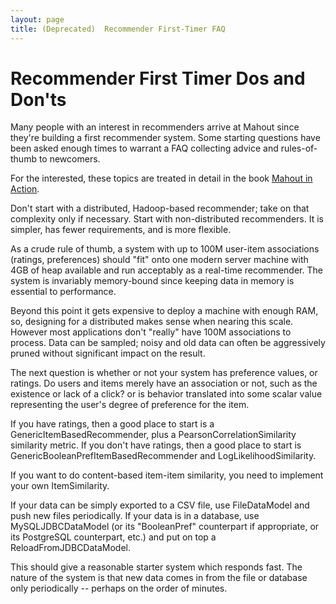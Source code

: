 ```yaml
---
layout: page
title: (Deprecated)  Recommender First-Timer FAQ
---
```


# Recommender First Timer Dos and Don'ts

Many people with an interest in recommenders arrive at Mahout since they're
building a first recommender system. Some starting questions have been
asked enough times to warrant a FAQ collecting advice and rules-of-thumb to
newcomers.

For the interested, these topics are treated in detail in the book [Mahout in Action](http://manning.com/owen/).

Don't start with a distributed, Hadoop-based recommender; take on that
complexity only if necessary. Start with non-distributed recommenders. It
is simpler, has fewer requirements, and is more flexible. 

As a crude rule of thumb, a system with up to 100M user-item associations
(ratings, preferences) should "fit" onto one modern server machine with 4GB
of heap available and run acceptably as a real-time recommender. The system
is invariably memory-bound since keeping data in memory is essential to
performance.

Beyond this point it gets expensive to deploy a machine with enough RAM,
so, designing for a distributed makes sense when nearing this scale.
However most applications don't "really" have 100M associations to process.
Data can be sampled; noisy and old data can often be aggressively pruned
without significant impact on the result.

The next question is whether or not your system has preference values, or
ratings. Do users and items merely have an association or not, such as the
existence or lack of a click? or is behavior translated into some scalar
value representing the user's degree of preference for the item.

If you have ratings, then a good place to start is a
GenericItemBasedRecommender, plus a PearsonCorrelationSimilarity similarity
metric. If you don't have ratings, then a good place to start is
GenericBooleanPrefItemBasedRecommender and LogLikelihoodSimilarity.

If you want to do content-based item-item similarity, you need to implement
your own ItemSimilarity.

If your data can be simply exported to a CSV file, use FileDataModel and
push new files periodically.
If your data is in a database, use MySQLJDBCDataModel (or its "BooleanPref"
counterpart if appropriate, or its PostgreSQL counterpart, etc.) and put on
top a ReloadFromJDBCDataModel.

This should give a reasonable starter system which responds fast. The
nature of the system is that new data comes in from the file or database
only periodically -- perhaps on the order of minutes. 